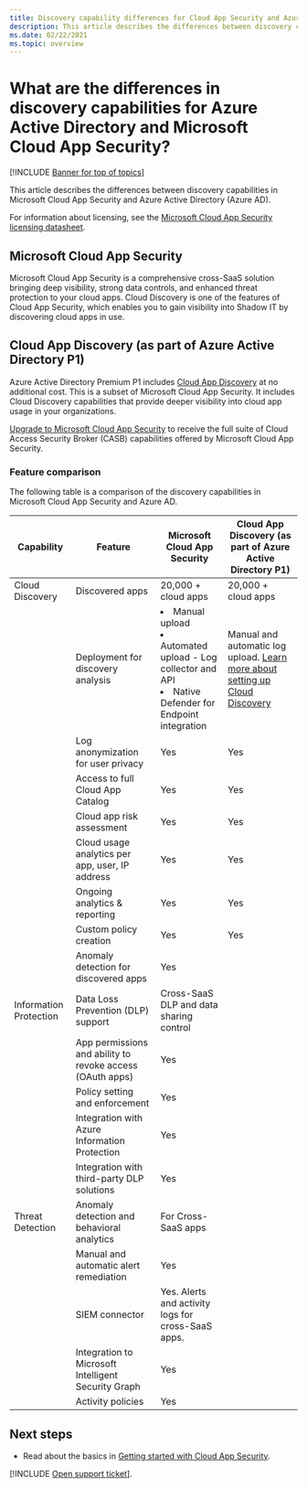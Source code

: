 ```yaml
---
title: Discovery capability differences for Cloud App Security and Azure AD
description: This article describes the differences between discovery capabilities in Microsoft Cloud App Security and Azure AD.
ms.date: 02/22/2021
ms.topic: overview
---
```


# What are the differences in discovery capabilities for Azure Active Directory and Microsoft Cloud App Security?

[!INCLUDE [Banner for top of topics](includes/banner.md)]

This article describes the differences between discovery capabilities in Microsoft Cloud App Security and Azure Active Directory (Azure AD).

For information about licensing, see the [Microsoft Cloud App Security licensing datasheet](https://aka.ms/mcaslicensing).

## Microsoft Cloud App Security

Microsoft Cloud App Security is a comprehensive cross-SaaS solution bringing deep visibility, strong data controls, and enhanced threat protection to your cloud apps. Cloud Discovery is one of the features of Cloud App Security, which enables you to gain visibility into Shadow IT by discovering cloud apps in use.

## Cloud App Discovery (as part of Azure Active Directory P1)

Azure Active Directory Premium P1 includes [Cloud App Discovery](./set-up-cloud-discovery.md) at no additional cost. This is a subset of Microsoft Cloud App Security. It includes Cloud Discovery capabilities that provide deeper visibility into cloud app usage in your organizations.

[Upgrade to Microsoft Cloud App Security](https://www.microsoft.com/cloud-platform/cloud-app-security) to receive the full suite of Cloud Access Security Broker (CASB) capabilities offered by Microsoft Cloud App Security.

### Feature comparison

The following table is a comparison of the discovery capabilities in Microsoft Cloud App Security and Azure AD.

|Capability|Feature|Microsoft Cloud App Security| Cloud App Discovery (as part of Azure Active Directory P1)|
|----|----|----|----|
|Cloud Discovery|Discovered apps|20,000 + cloud apps|20,000 + cloud apps|
||Deployment for discovery analysis|<li> Manual upload <br> <li> Automated upload - Log collector and API <br> <li> Native Defender for Endpoint integration |Manual and automatic log upload. [Learn more about setting up Cloud Discovery](set-up-cloud-discovery.md)|
||Log anonymization for user privacy|Yes|Yes|
||Access to full Cloud App Catalog|Yes|Yes|
||Cloud app risk assessment|Yes|Yes|
||Cloud usage analytics per app, user, IP address|Yes|Yes|
||Ongoing analytics & reporting|Yes|Yes|
||Custom policy creation |Yes|Yes|
||Anomaly detection for discovered apps|Yes||
|Information Protection|Data Loss Prevention (DLP) support|Cross-SaaS DLP and data sharing control||
||App permissions and ability to revoke access (OAuth apps)|Yes||
||Policy setting and enforcement|Yes||
||Integration with Azure Information Protection |Yes||
||Integration with third-party DLP solutions|Yes||
|Threat Detection|Anomaly detection and behavioral analytics|For Cross-SaaS apps||
||Manual and automatic alert remediation|Yes||
||SIEM connector|Yes. Alerts and activity logs for cross-SaaS apps.||
||Integration to Microsoft Intelligent Security Graph|Yes||
||Activity policies|Yes||

## Next steps

- Read about the basics in [Getting started with Cloud App Security](getting-started-with-cloud-app-security.md).

[!INCLUDE [Open support ticket](includes/support.md)].
